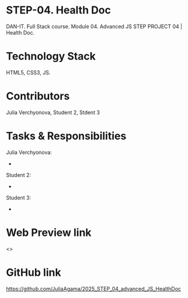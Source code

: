 
# STEP-04. Health Doc

DAN-IT. Full Stack course. Module 04. Advanced JS
STEP PROJECT 04 | Health Doc.

# Technology Stack

HTML5, CSS3, JS.

# Contributors

Julia Verchyonova,
Student 2,
Stdent 3


# Tasks & Responsibilities

Julia Verchyonova:

-

Student 2:

-

Student 3:

-

# Web Preview link
<>



# GitHub link

<https://github.com/JuliaAgama/2025_STEP_04_advanced_JS_HealthDoc>
